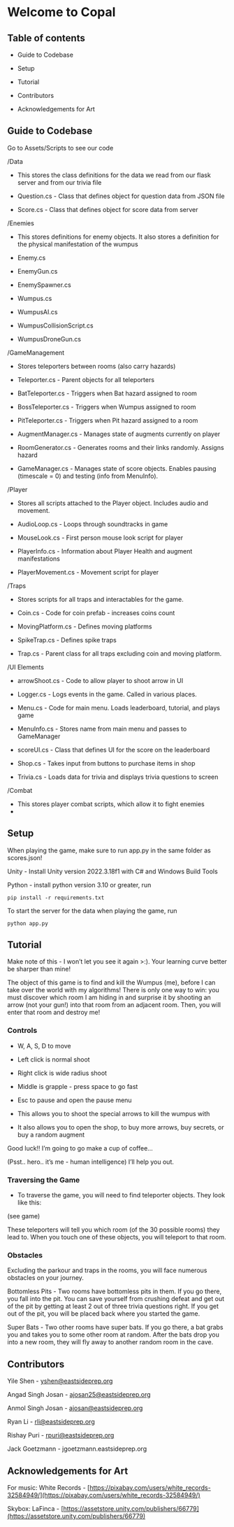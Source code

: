 

# Welcome to Copal

## Table of contents

-   Guide to Codebase
    
-   Setup
    
-   Tutorial
    
-   Contributors
    
-   Acknowledgements for Art
    

## Guide to Codebase

Go to Assets/Scripts to see our code

 
/Data

-   This stores the class definitions for the data we read from our flask server and from our trivia file
    
-   Question.cs - Class that defines object for question data from JSON file
    
-   Score.cs - Class that defines object for score data from server
    

/Enemies

-   This stores definitions for enemy objects. It also stores a definition for the physical manifestation of the wumpus
    
-   Enemy.cs
    
-   EnemyGun.cs
    
-   EnemySpawner.cs
    
-   Wumpus.cs
    
-   WumpusAI.cs
    
-   WumpusCollisionScript.cs
    
-   WumpusDroneGun.cs
    

/GameManagement

-   Stores teleporters between rooms (also carry hazards)
-   Teleporter.cs - Parent objects for all teleporters
    
-   BatTeleporter.cs - Triggers when Bat hazard assigned to room
    
-   BossTeleporter.cs - Triggers when Wumpus assigned to room
    
-   PitTeleporter.cs - Triggers when Pit hazard assigned to a room
    

-   AugmentManager.cs - Manages state of augments currently on player
    
-   RoomGenerator.cs - Generates rooms and their links randomly. Assigns hazard
    
-   GameManager.cs - Manages state of score objects. Enables pausing (timescale = 0) and testing (info from MenuInfo).
    

/Player

-   Stores all scripts attached to the Player object. Includes audio and movement.
    
-   AudioLoop.cs - Loops through soundtracks in game
    
-   MouseLook.cs - First person mouse look script for player
    
-   PlayerInfo.cs - Information about Player Health and augment manifestations
    
-   PlayerMovement.cs - Movement script for player
    

/Traps

-   Stores scripts for all traps and interactables for the game.
    
-   Coin.cs - Code for coin prefab - increases coins count
    
-   MovingPlatform.cs - Defines moving platforms
    
-   SpikeTrap.cs - Defines spike traps
    
-   Trap.cs - Parent class for all traps excluding coin and moving platform.
    

/UI Elements

-   arrowShoot.cs - Code to allow player to shoot arrow in UI
    
-   Logger.cs - Logs events in the game. Called in various places.
    
-   Menu.cs - Code for main menu. Loads leaderboard, tutorial, and plays game
    
-   MenuInfo.cs - Stores name from main menu and passes to GameManager
    
-   scoreUI.cs - Class that defines UI for the score on the leaderboard
    
-   Shop.cs - Takes input from buttons to purchase items in shop
    
-   Trivia.cs - Loads data for trivia and displays trivia questions to screen
    
/Combat

-   This stores player combat scripts, which allow it to fight enemies
- 
  

## Setup

When playing the game, make sure to run app.py in the same folder as scores.json!

  

Unity - Install Unity version 2022.3.18f1 with C# and Windows Build Tools

  

Python - install python version 3.10 or greater, run 

    pip install -r requirements.txt

 To start the server for the data when playing the game, run
 

    python app.py

## Tutorial

  

Make note of this - I won’t let you see it again >:). Your learning curve better be sharper than mine!

  

The object of this game is to find and kill the Wumpus (me), before I can take over the world with my algorithms! There is only one way to win: you must discover which room I am hiding in and surprise it by shooting an arrow (not your gun!) into that room from an adjacent room. Then, you will enter that room and destroy me!

  

### Controls

-   W, A, S, D to move
    
-   Left click is normal shoot
    
-   Right click is wide radius shoot
    
-   Middle is grapple - press space to go fast
    
-   Esc to pause and open the pause menu
    

-   This allows you to shoot the special arrows to kill the wumpus with
    
-   It also allows you to open the shop, to buy more arrows, buy secrets, or buy a random augment
    

  

Good luck!! I’m going to go make a cup of coffee…

  
  
  

(Psst.. hero.. it’s me - human intelligence) I’ll help you out.

  

### Traversing the Game

-   To traverse the game, you will need to find teleporter objects. They look like this:
    

(see game)

  

These teleporters will tell you which room (of the 30 possible rooms) they lead to. When you touch one of these objects, you will teleport to that room.

  

### Obstacles

  

Excluding the parkour and traps in the rooms, you will face numerous obstacles on your journey.

  

Bottomless Pits - Two rooms have bottomless pits in them. If you go there, you fall into the pit. You can save yourself from crushing defeat and get out of the pit by getting at least 2 out of three trivia questions right. If you get out of the pit, you will be placed back where you started the game.

Super Bats - Two other rooms have super bats. If you go there, a bat grabs you and takes you to some other room at random. After the bats drop you into a new room, they will fly away to another random room in the cave.

  

## Contributors

Yile Shen - yshen@eastsideprep.org

Angad Singh Josan - ajosan25@eastsideprep.org

Anmol Singh Josan - ajosan@eastsideprep.org

Ryan Li - rli@eastsideprep.org

Rishay Puri - rpuri@eastsideprep.org

Jack Goetzmann - jgoetzmann.eastsideprep.org

  
  

## Acknowledgements for Art

For music: White Records - [https://pixabay.com/users/white_records-32584949/](https://pixabay.com/users/white_records-32584949/)

Skybox: LaFinca - [https://assetstore.unity.com/publishers/66779](https://assetstore.unity.com/publishers/66779)
